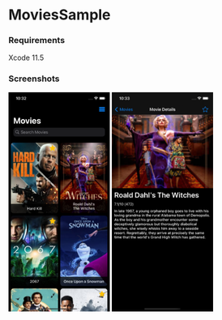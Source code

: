# MoviesSample

### Requirements
Xcode 11.5

### Screenshots
<p float="left">
<img src="https://github.com/doganekici/MoviesSample/blob/main/Screenshots-Movie/List.png?raw=true" width="200">
<img src="https://github.com/doganekici/MoviesSample/blob/main/Screenshots-Movie/Detail.png?raw=true" width="200">
</p>
